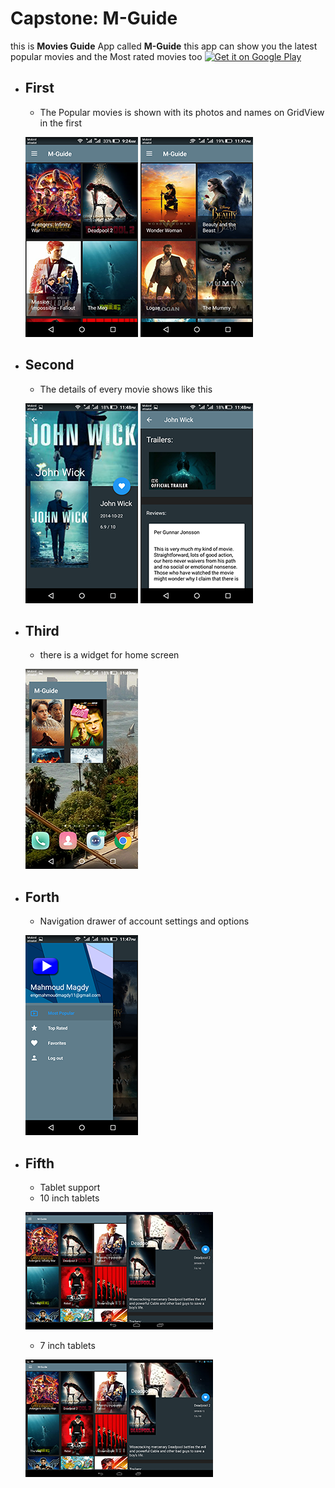 # Capstone: M-Guide
this is __Movies Guide__ App called **M-Guide**
	this app can show you the latest popular movies and the Most rated movies too
<a href='https://play.google.com/store/apps/details?id=com.magdy.mguide&pcampaignid=MKT-Other-global-all-co-prtnr-py-PartBadge-Mar2515-1'><img width='220px' alt='Get it on Google Play' src='https://play.google.com/intl/en_us/badges/images/generic/en_badge_web_generic.png'/></a>	
	
* ## First
	
	* The Popular movies is shown with its photos and names on GridView in the first 

	![screenshot here](/screens/1.png)
	![screenshot here](/screens/11.png)
	
* ## Second

	* The details of every movie shows like this

	![screenshot here](/screens/3.png)
	![screenshot here](/screens/4.png)

* ## Third

	* there is a widget for home screen
	
	![screenshot here](/screens/5.png)
	
* ## Forth

	* Navigation drawer of account settings and options 

	![screenshot here](/screens/2.png)

* ## Fifth

	* Tablet support
	* 10 inch tablets
	
	![screenshot here](/screens/inch10_screen.png)
	
	* 7 inch tablets
	
	![screenshot here](/screens/inch7.png) 
	
	
	
	